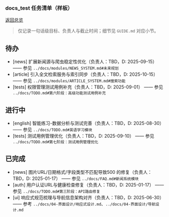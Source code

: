 ### docs_test 任务清单（样板）

[返回总览](./README.md)

> 仅记录一句话级目标、负责人与截止时间；细节见 `GUIDE.md` 对应小节。

## 待办
- [news] 扩展新闻源与爬虫稳定性优化（负责人：TBD，D: 2025-09-15） —— 参见 `../docs/modules/NEWS_SYSTEM.md#未来规划`
- [article] 引入全文检索服务与索引同步（负责人：TBD，D: 2025-10-15） —— 参见 `../docs/modules/ARTICLE_SYSTEM.md#搜索功能`
- [tests] 权限管理测试用例补充（负责人：TBD，D: 2025-09-01） —— 参见 `../docs/TODO.md#第六阶段：高级功能测试用例补充`

## 进行中
- [english] 智能练习-数据分析与测试完善（负责人：TBD，D: 2025-08-30） —— 参见 `../docs/TODO.md#英语学习模块`
- [tests] 测试用例管理优化（负责人：TBD，D: 2025-09-10） —— 参见 `../docs/TODO.md#第七阶段：测试用例管理优化`

## 已完成
- [news] 图片URL/日期格式/字段类型不匹配导致500 的修复（负责人：TBD，D: 2025-01-17） —— 参见 `../docs/FAQ.md#新闻系统模块`
- [auth] 用户认证URL与健康检查修复（负责人：TBD，D: 2025-01-17） —— 参见 `../docs/TODO.md#第三阶段：API路由修复`
- [ui] 响应式规范梳理与导航信息架构对齐（负责人：TBD，D: 2025-06-30） —— 参考 `../docs/04-界面设计/响应式设计.md`、`../docs/04-界面设计/导航设计.md`


